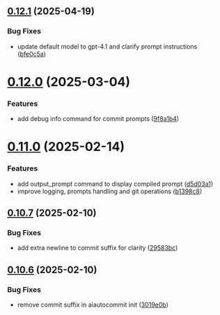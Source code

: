 ## [0.12.1](https://github.com/iloveitaly/aiautocommit/compare/v0.12.0...v0.12.1) (2025-04-19)


### Bug Fixes

* update default model to gpt-4.1 and clarify prompt instructions ([bfe0c5a](https://github.com/iloveitaly/aiautocommit/commit/bfe0c5af796ba60facea872215aac810ca578451))



# [0.12.0](https://github.com/iloveitaly/aiautocommit/compare/v0.11.0...v0.12.0) (2025-03-04)


### Features

* add debug info command for commit prompts ([9f8a1b4](https://github.com/iloveitaly/aiautocommit/commit/9f8a1b47ee37e8871bb343e2a6d8f27ccd0c9b51))



# [0.11.0](https://github.com/iloveitaly/aiautocommit/compare/v0.10.7...v0.11.0) (2025-02-14)


### Features

* add output_prompt command to display compiled prompt ([d5d03a1](https://github.com/iloveitaly/aiautocommit/commit/d5d03a1df4d9bf93441462e68685caa22ca169b4))
* improve logging, prompts handling and git operations ([b1398c8](https://github.com/iloveitaly/aiautocommit/commit/b1398c8796883358df1a6950e733759c1c86fa8f))



## [0.10.7](https://github.com/iloveitaly/aiautocommit/compare/v0.10.6...v0.10.7) (2025-02-10)


### Bug Fixes

* add extra newline to commit suffix for clarity ([29583bc](https://github.com/iloveitaly/aiautocommit/commit/29583bc148e9e66120c56227968e11037067f5e7))



## [0.10.6](https://github.com/iloveitaly/aiautocommit/compare/v0.10.5...v0.10.6) (2025-02-10)


### Bug Fixes

* remove commit suffix in aiautocommit init ([3019e0b](https://github.com/iloveitaly/aiautocommit/commit/3019e0bdcb0d255e52b22a0643ed42bd7bc1fe08))



